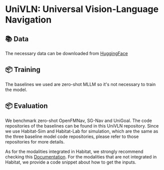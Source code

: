 # UniVLN: Universal Vision-Language Navigation

## 📚 Data

The necessary data can be downloaded from [HuggingFace](https://huggingface.co/datasets/JunweiZheng/UniVLN)

## 📦 Training

The baselines we used are zero-shot MLLM so it's not necessary to train the model.

## 📦 Evaluation

We benchmark zero-shot OpenFMNav, SG-Nav and UniGoal. The code repositories of the baselines can be found in this UniVLN repository. Since we use Habitat-Sim and Habitat-Lab for simulation, which are the same as the three baseline model code repositories, please refer to those repositories for more details.

As for the modalities integrated in Habitat, we strongly recommend checking this [Documentation](https://aihabitat.org/docs/habitat-sim/). For the modalities that are not integrated in Habitat, we provide a code snippet about how to get the inputs.
